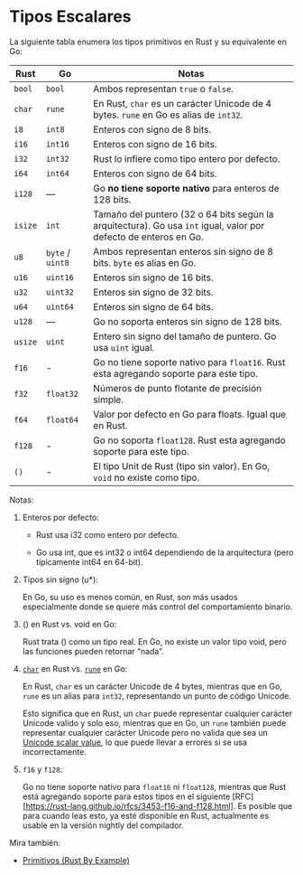 # Tipos Escalares

La siguiente tabla enumera los tipos primitivos en Rust y su equivalente en
Go:

| **Rust** | **Go**              | **Notas**                                                                                                                                  |
| -------- | ------------------- | -------------------------------------------------------------------------------------------------------------------------------------------|
| `bool`   | `bool`              | Ambos representan `true` o `false`.                                                                                                        |
| `char`   | `rune`              | En Rust, `char` es un carácter Unicode de 4 bytes. `rune` en Go es alias de `int32`.                                                       |
| `i8`     | `int8`              | Enteros con signo de 8 bits.                                                                                                               |
| `i16`    | `int16`             | Enteros con signo de 16 bits.                                                                                                              |
| `i32`    | `int32`             | Rust lo infiere como tipo entero por defecto.                                                                                              |
| `i64`    | `int64`             | Enteros con signo de 64 bits.                                                                                                              |
| `i128`   | —                   | Go **no tiene soporte nativo** para enteros de 128 bits.                                                                                   |
| `isize`  | `int`               | Tamaño del puntero (32 o 64 bits según la arquitectura). Go usa `int` igual, valor por defecto de enteros en Go.                           |
| `u8`     | `byte` / `uint8`    | Ambos representan enteros sin signo de 8 bits. `byte` es alias en Go.                                                                      |
| `u16`    | `uint16`            | Enteros sin signo de 16 bits.                                                                                                              |
| `u32`    | `uint32`            | Enteros sin signo de 32 bits.                                                                                                              |
| `u64`    | `uint64`            | Enteros sin signo de 64 bits.                                                                                                              |
| `u128`   | —                   | Go no soporta enteros sin signo de 128 bits.                                                                                               |
| `usize`  | `uint`              | Entero sin signo del tamaño de puntero. Go usa `uint` igual.                                                                               |
| `f16`    | -                   | Go no tiene soporte nativo para `float16`. Rust esta agregando soporte para este tipo.                                                     |
| `f32`    | `float32`           | Números de punto flotante de precisión simple.                                                                                             |
| `f64`    | `float64`           | Valor por defecto en Go para floats. Igual que en Rust.                                                                                    |
| `f128`   | -                   | Go no soporta `float128`. Rust esta agregando soporte para este tipo.                                                                      |
| `()`     | -                   | El tipo Unit de Rust (tipo sin valor). En Go, `void` no existe como tipo.                                                                  |


Notas:

1. Enteros por defecto:

   - Rust usa i32 como entero por defecto.

   - Go usa int, que es int32 o int64 dependiendo de la arquitectura (pero 
     típicamente int64 en 64-bit).

2. Tipos sin signo (u*):

   En Go, su uso es menos común, en Rust, son más usados especialmente donde se 
   quiere más control del comportamiento binario.

3. () en Rust vs. void en Go:

   Rust trata () como un tipo real. En Go, no existe un valor tipo void, pero 
   las funciones pueden retornar “nada”.

4. [`char`][char.rs] en Rust vs. [`rune`][char-go] en Go:

   En Rust, `char` es un carácter Unicode de 4 bytes, mientras que en Go, `rune`
   es un alias para `int32`, representando un punto de código Unicode.

   Esto significa que en Rust, un `char` puede representar cualquier carácter
   Unicode valido y solo eso, mientras que en Go, un `rune` también puede 
   representar cualquier carácter Unicode pero no valida que sea un
   [Unicode scalar value], lo que puede llevar a errores si se usa 
   incorrectamente.

5. `f16` y `f128`:

   Go no tiene soporte nativo para `float16` ni `float128`, mientras que Rust está
   agregando soporte para estos tipos en el siguiente 
   [RFC][https://rust-lang.github.io/rfcs/3453-f16-and-f128.html]. Es posible
   que para cuando leas esto, ya esté disponible en Rust, actualmente es usable
   en la versión nightly del compilador.

Mira también:

- [Primitivos (Rust By Example)][primitives.rs]

[char-go]: https://go.dev/blog/strings#code-points-characters-and-runes
[char.rs]: https://doc.rust-lang.org/std/primitive.char.html
[Unicode scalar value]: https://www.unicode.org/glossary/#unicode_scalar_value
[primitives.rs]: https://doc.rust-lang.org/rust-by-example/primitives.html